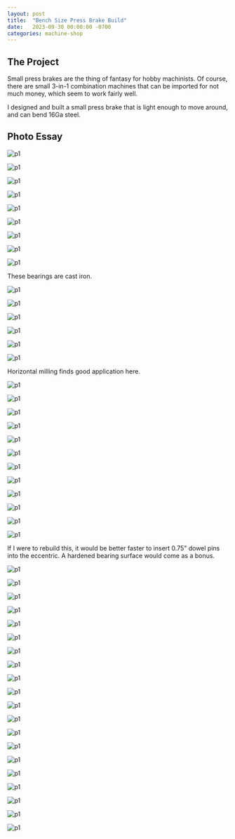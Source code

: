 ```yaml
---
layout: post
title:  "Bench Size Press Brake Build"
date:   2023-09-30 00:00:00 -0700
categories: machine-shop
---
```


## The Project

Small press brakes are the thing of fantasy for hobby machinists. Of course, there are small 
3-in-1 combination machines that can be imported for not much money, which seem to
work fairly well.

I designed and built a small press brake that is light enough to move around, and can
bend 16Ga steel.

## Photo Essay


![p1](/assets/2023-press-brake/p1.png)

![p1](/assets/2023-press-brake/p2.png)

![p1](/assets/2023-press-brake/p3.png)

![p1](/assets/2023-press-brake/p4.png)

![p1](/assets/2023-press-brake/p5.png)

![p1](/assets/2023-press-brake/p6.png)

![p1](/assets/2023-press-brake/p7.png)

![p1](/assets/2023-press-brake/p8.png)

![p1](/assets/2023-press-brake/p9.png)

These bearings are cast iron.

![p1](/assets/2023-press-brake/p10.png)

![p1](/assets/2023-press-brake/p11.png)

![p1](/assets/2023-press-brake/p12.png)

![p1](/assets/2023-press-brake/p13.png)

![p1](/assets/2023-press-brake/p14.png)

![p1](/assets/2023-press-brake/p15.png)

Horizontal milling finds good application here.

![p1](/assets/2023-press-brake/p16.png)

![p1](/assets/2023-press-brake/p17.png)

![p1](/assets/2023-press-brake/p18.png)

![p1](/assets/2023-press-brake/p19.png)

![p1](/assets/2023-press-brake/p20.png)

![p1](/assets/2023-press-brake/p21.png)

![p1](/assets/2023-press-brake/p22.png)

![p1](/assets/2023-press-brake/p23.png)

![p1](/assets/2023-press-brake/p24.png)

![p1](/assets/2023-press-brake/p25.png)

![p1](/assets/2023-press-brake/p26.png)

![p1](/assets/2023-press-brake/p27.png)

If I were to rebuild this, it would be better faster to insert 0.75"
dowel pins into the eccentric. A hardened bearing surface would come as a bonus.

![p1](/assets/2023-press-brake/p28.png)

![p1](/assets/2023-press-brake/p29.png)

![p1](/assets/2023-press-brake/p30.png)

![p1](/assets/2023-press-brake/p31.png)

![p1](/assets/2023-press-brake/p32.png)

![p1](/assets/2023-press-brake/p33.png)

![p1](/assets/2023-press-brake/p34.png)

![p1](/assets/2023-press-brake/p35.png)

![p1](/assets/2023-press-brake/p36.png)

![p1](/assets/2023-press-brake/p37.png)

![p1](/assets/2023-press-brake/p38.png)

![p1](/assets/2023-press-brake/p39.png)

![p1](/assets/2023-press-brake/p40.png)

![p1](/assets/2023-press-brake/p41.png)

![p1](/assets/2023-press-brake/p42.png)

![p1](/assets/2023-press-brake/p43.png)

![p1](/assets/2023-press-brake/p44.png)

![p1](/assets/2023-press-brake/p45.png)

![p1](/assets/2023-press-brake/p46.png)

![p1](/assets/2023-press-brake/p47.png)